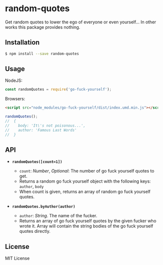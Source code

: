 # random-quotes

Get random quotes to lower the ego of everyone or even yourself... In other works this package provides nothing. 

## Installation

```bash
$ npm install --save random-quotes
```

## Usage

NodeJS:

```js
const randomQuotes = require('go-fuck-yourself');
```

Browsers:

```html
<script src="node_modules/go-fuck-yourself/dist/index.umd.min.js"></script>
```

```js
randomQuotes();
//  {
//    body: 'It\'s not poisonous...',
//    author: 'Famous Last Words'
//  }
```

## API

- **`randomQuotes([count=1])`**
  - `count`: _Number_, _Optional_: The number of go fuck yourself quotes to get.
  - Returns a random go fuck yourself object with the following keys: `author`, `body`
  - When count is given, returns an array of random go fuck yourself quotes.

- **`randomQuotes.byAuthor(author)`**
  - `author`: _String_. The name of the fucker.
  - Returns an array of go fuck yourself quotes by the given fucker who wrote it. Array will contain the string bodies of the go fuck yourself quotes directly.

## License

MIT License
